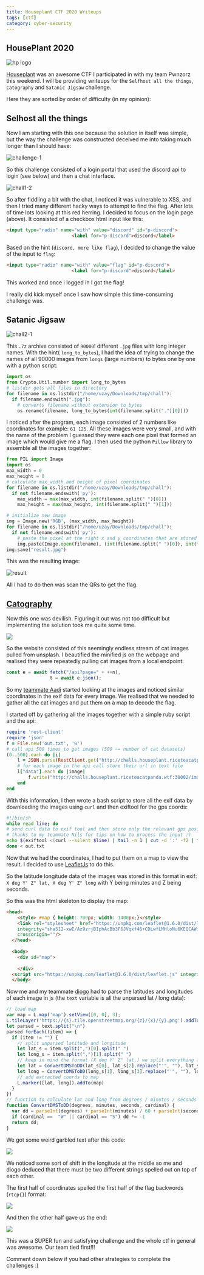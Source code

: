 ```yaml
---
title: Houseplant CTF 2020 Writeups
tags: [ctf]
category: cyber-security
---
```


## HousePlant 2020

![hp logo](https://houseplant.riceteacatpanda.wtf/img/logo.png)

[Houseplant](https://houseplant.riceteacatpanda.wtf/home) was an awesome CTF I participated in with my team Pwnzorz this weekend. I will be providing writeups for the `Selfhost all the things`, `Catography` and `Satanic Jigsaw` challenge.

Here they are sorted by order of difficulty (in my opinion):

## Selhost all the things

Now I am starting with this one because the solution in itself was simple, but the way the challenge was constructed deceived me into taking much longer than I should have:

![challenge-1](/assets/images/selhost-all.png)

So this challenge consisted of a login portal that used the discord api to login (see below) and then a chat interface.

![chall1-2](/assets/images/selfhost-all2.png)

So after fiddling a bit with the chat, I noticed it was vulnerable to XSS, and then I tried many different hacky ways to attempt to find the flag. After lots of time lots looking at this red herring. I decided to focus on the login page (above). It consisted of a checkbox html input like this:

```html
<input type="radio" name="with" value="discord" id="p-discord">
                        <label for="p-discord">discord</label>
```

Based on the hint (`discord, more like flag`), I decided to change the value of the input to `flag`: 

```html
<input type="radio" name="with" value="flag" id="p-discord">
                        <label for="p-discord">discord</label>
```

This worked and once i logged in I got the flag!

I really did kick myself once I saw how simple this time-consuming challenge was.

## Satanic Jigsaw

![chall2-1](/assets/images/satanic-jigsaw.png)

This `.7z` archive consisted of `90000`! different `.jpg` files with long integer names. With the hint( `long_to_bytes`), I had the idea of trying to change the names of all 90000 images from `longs` (large numbers) to bytes one by one with a python script:

```python
import os
from Crypto.Util.number import long_to_bytes
# listdir gets all files in directory
for filename in os.listdir("/home/uzay/Downloads/tmp/chall"):
  if filename.endswith(".jpg"):
    # converts filename without extension to bytes
    os.rename(filename, long_to_bytes(int(filename.split(".")[0])))
```

I noticed after the program, each image consisted of 2 numbers like coordinates for example: `61 125`. All these images were very small, and with the name of the problem I guessed they were each one pixel that formed an image which would give me a flag. I then used the python `Pillow` library to assemble all the images together:

```python
from PIL import Image
import os
max_width = 0
max_height = 0
# calculate max_width and height of pixel coordinates
for filename in os.listdir("/home/uzay/Downloads/tmp/chall"):
  if not filename.endswith('py'):
    max_width = max(max_width, int(filename.split(" ")[0]))
    max_height = max(max_height, int(filename.split(" ")[1]))

# initialize new image
img = Image.new('RGB', (max_width, max_height))
for filename in os.listdir("/home/uzay/Downloads/tmp/chall"):
  if not filename.endswith('py'):
    # paste the pixel at the right x and y coordinates that are stored in the filename
    img.paste(Image.open(filename), (int(filename.split(" ")[0]), int(filename.split(" ")[1])))
img.save("result.jpg")
```

This was the resulting image:

![result](https://media.discordapp.net/attachments/701353842846990346/703640070510608384/result.jpg)

All I had to do then was scan the QRs to get the flag.

## [Catography](http://challs.houseplant.riceteacatpanda.wtf:30003)

Now this one was devilish. Figuring it out was not too difficult but implementing the solution took me quite some time.

![](/assets/images/catography.png)

So the website consisted of this seemingly endless stream of cat images pulled from unsplash.  I beautified the minified js on the webpage and realised they were repeatedly pulling cat images from a local endpoint:

```js
const e = await fetch("/api?page=" + ++n),
                t = await e.json();
```

So my [teammate Aadi](https://aadibajpai.com) started looking at the images and noticed similar coordinates in the exif data for every image. We realised that we needed to gather all the cat images and put them on a map to decode the flag.

I started off by gathering all the images together with a simple ruby script and the api:

```ruby
require 'rest-client'
require 'json'
f = File.new('out.txt', 'w')
# call api 500 times to get images (500 ~= number of cat datasets)
(0..500).each do |i|
    l = JSON.parse(RestClient.get("http://challs.houseplant.riceteacatpanda.wtf:30002/api?page=#{i}"))
    # for each image in the api call store their url in text file
    l["data"].each do |image|
        f.write("http://challs.houseplant.riceteacatpanda.wtf:30002/images/#{image["id"]}.jpg\n")
    end
end
```

With this information, I then wrote a bash script to store all the exif data by downloading the images using `curl` and then exiftool for the gps coords:

```bash
#!/bin/sh
while read line; do
# send curl data to exif tool and then store only the relevant gps position data
# thanks to my teammate Nils for tips on how to process the input :)
echo $(exiftool <(curl --silent $line) | tail -n 1 | cut -d ':' -f2 | tail -c +2)$'\r' >> exif.txt
done < out.txt
```

Now that we had the coordinates, I had to put them on a map to view the result. I decided to use [LeafletJs](https://leafletjs.com/) to do this.

So the latitude longitude data of the images was stored in this format in exif: `X deg Y' Z" lat, X deg Y' Z" long` with Y being minutes and Z being seconds.

So this was the html skeleton to display the map:

```html
<head>
    <style> #map { height: 700px; width: 1400px;}</style>
    <link rel="stylesheet" href="https://unpkg.com/leaflet@1.6.0/dist/leaflet.css"
    integrity="sha512-xwE/Az9zrjBIphAcBb3F6JVqxf46+CDLwfLMHloNu6KEQCAWi6HcDUbeOfBIptF7tcCzusKFjFw2yuvEpDL9wQ=="
    crossorigin=""/>
  </head>
  
  <body>
    <div id="map">
  
    </div>
  <script src="https://unpkg.com/leaflet@1.6.0/dist/leaflet.js" integrity="sha512-gZwIG9x3wUXg2hdXF6+rVkLF/0Vi9U8D2Ntg4Ga5I5BZpVkVxlJWbSQtXPSiUTtC0TjtGOmxa1AJPuV0CPthew==" crossorigin=""></script>
  </body>

```

Now me and my teammate [diogo](https://diogos.cf) had to parse the latitudes and longitudes of each image in js (the `text` variable is all the unparsed lat / long data):

```js
// load map
var map = L.map('map').setView([0, 0], 3);
L.tileLayer('https://{s}.tile.openstreetmap.org/{z}/{x}/{y}.png').addTo(map);
let parsed = text.split("\n")
parsed.forEach((item) => {
  if (item != "") {
    // split unparsed latitude and longitude
    let lat_s = item.split(",")[0].split(" ")
    let long_s = item.split(",")[1].split(" ")
    // keep in mind the format (X deg Y' Z" lat,) we split everything at " " and then we need to send the degrees, minutes, seconds and cardinal which we extract below
    let lat = ConvertDMSToDD(lat_s[0], lat_s[2].replace("'", ""), lat_s[3].replace('"', ""), lat_s[4])
    let long = ConvertDMSToDD(long_s[1], long_s[3].replace("'", ""), long_s[4].replace('"', ""), lat_s[5])
    // add extracted coords to map
    L.marker([lat, long]).addTo(map)
  }
})
// function to calculate lat and long from degrees / minutes / seconds / cardinal
function ConvertDMSToDD(degrees, minutes, seconds, cardinal) {
  var dd = parseInt(degrees) + parseInt(minutes) / 60 + parseInt(seconds) / (60 * 60);
  if (cardinal ==  "W" || cardinal == "S") dd *= -1
  return dd;
}
```

We got some weird garbled text after this code:

![](/assets/images/catography2.png)

We noticed some sort of shift in the longitude at the middle so me and diogo deduced that there must be two different strings spelled out on top of each other. 

The first half of coordinates spelled the first half of the flag backwords (`rtcp{}`) format:

![](/assets/images/catography3.png)

And then the other half gave us the end:

![](/assets/images/catography4.png)

This was a SUPER fun and satisfying challenge and the whole ctf in general was awesome. Our team tied first!!!

Comment down below if you had other strategies to complete the challenges :)

